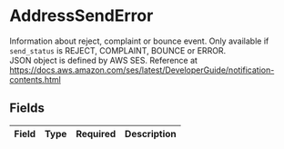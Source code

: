 # AddressSendError

Information about reject, complaint or bounce event. Only available if `send_status` is REJECT, COMPLAINT, BOUNCE or ERROR.\
JSON object is defined by AWS SES. Reference at <https://docs.aws.amazon.com/ses/latest/DeveloperGuide/notification-contents.html>



## Fields

| Field       | Type        | Required    | Description |
| ----------- | ----------- | ----------- | ----------- |